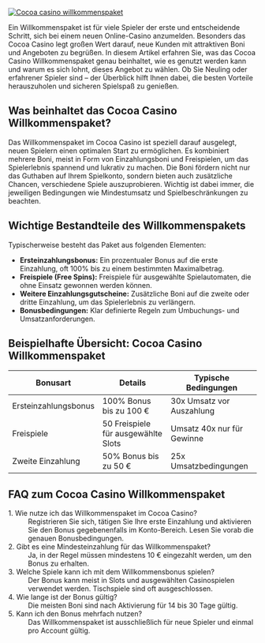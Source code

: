 [![Cocoa casino willkommenspaket](https://123-caf.pages.dev/gitsignup.png)](https://vrmoo.ru/Bt82HjjY)

<p>Ein Willkommenspaket ist für viele Spieler der erste und entscheidende Schritt, sich bei einem neuen Online-Casino anzumelden. Besonders das Cocoa Casino legt großen Wert darauf, neue Kunden mit attraktiven Boni und Angeboten zu begrüßen. In diesem Artikel erfahren Sie, was das Cocoa Casino Willkommenspaket genau beinhaltet, wie es genutzt werden kann und warum es sich lohnt, dieses Angebot zu wählen. Ob Sie Neuling oder erfahrener Spieler sind – der Überblick hilft Ihnen dabei, die besten Vorteile herauszuholen und sicheren Spielspaß zu genießen.</p>  <h2>Was beinhaltet das Cocoa Casino Willkommenspaket?</h2> <p>Das Willkommenspaket im Cocoa Casino ist speziell darauf ausgelegt, neuen Spielern einen optimalen Start zu ermöglichen. Es kombiniert mehrere Boni, meist in Form von Einzahlungsboni und Freispielen, um das Spielerlebnis spannend und lukrativ zu machen. Die Boni fördern nicht nur das Guthaben auf Ihrem Spielkonto, sondern bieten auch zusätzliche Chancen, verschiedene Spiele auszuprobieren. Wichtig ist dabei immer, die jeweiligen Bedingungen wie Mindestumsatz und Spielbeschränkungen zu beachten.</p>  <h2>Wichtige Bestandteile des Willkommenspakets</h2> <p>Typischerweise besteht das Paket aus folgenden Elementen:</p> <ul>   <li><strong>Ersteinzahlungsbonus:</strong> Ein prozentualer Bonus auf die erste Einzahlung, oft 100% bis zu einem bestimmten Maximalbetrag.</li>   <li><strong>Freispiele (Free Spins):</strong> Freispiele für ausgewählte Spielautomaten, die ohne Einsatz gewonnen werden können.</li>   <li><strong>Weitere Einzahlungsgutscheine:</strong> Zusätzliche Boni auf die zweite oder dritte Einzahlung, um das Spielerlebnis zu verlängern.</li>   <li><strong>Bonusbedingungen:</strong> Klar definierte Regeln zum Umbuchungs- und Umsatzanforderungen.</li> </ul>  <h2>Beispielhafte Übersicht: Cocoa Casino Willkommenspaket</h2> <table>   <thead>     <tr>       <th>Bonusart</th>       <th>Details</th>       <th>Typische Bedingungen</th>     </tr>   </thead>   <tbody>     <tr>       <td>Ersteinzahlungsbonus</td>       <td>100% Bonus bis zu 100 €</td>       <td>30x Umsatz vor Auszahlung</td>     </tr>     <tr>       <td>Freispiele</td>       <td>50 Freispiele für ausgewählte Slots</td>       <td>Umsatz 40x nur für Gewinne</td>     </tr>     <tr>       <td>Zweite Einzahlung</td>       <td>50% Bonus bis zu 50 €</td>       <td>25x Umsatzbedingungen</td>     </tr>   </tbody> </table>  <h2>FAQ zum Cocoa Casino Willkommenspaket</h2> <dl>   <dt>1. Wie nutze ich das Willkommenspaket im Cocoa Casino?</dt>   <dd>Registrieren Sie sich, tätigen Sie Ihre erste Einzahlung und aktivieren Sie den Bonus gegebenenfalls im Konto-Bereich. Lesen Sie vorab die genauen Bonusbedingungen.</dd>    <dt>2. Gibt es eine Mindesteinzahlung für das Willkommenspaket?</dt>   <dd>Ja, in der Regel müssen mindestens 10 € eingezahlt werden, um den Bonus zu erhalten.</dd>    <dt>3. Welche Spiele kann ich mit dem Willkommensbonus spielen?</dt>   <dd>Der Bonus kann meist in Slots und ausgewählten Casinospielen verwendet werden. Tischspiele sind oft ausgeschlossen.</dd>    <dt>4. Wie lange ist der Bonus gültig?</dt>   <dd>Die meisten Boni sind nach Aktivierung für 14 bis 30 Tage gültig.</dd>    <dt>5. Kann ich den Bonus mehrfach nutzen?</dt>   <dd>Das Willkommenspaket ist ausschließlich für neue Spieler und einmal pro Account gültig.</dd> </dl>